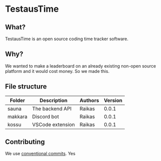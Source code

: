 # TestausTime
## What?
TestausTime is an open source coding time tracker software.

## Why?
We wanted to make a leaderboard on an already existing non-open source platform and it would cost money. So we made this.
## File structure

| Folder  | Description      | Authors | Version |
|---------|------------------|---------|---------|
| sauna   | The backend API  | Raikas  | 0.0.1   |
| makkara | Discord bot      | Raikas  | 0.0.1   |
| kossu   | VSCode extension | Raikas  | 0.0.1   |

## Contributing
We use [conventional commits](https://www.conventionalcommits.org/en/v1.0.0-beta.2/).
Yes